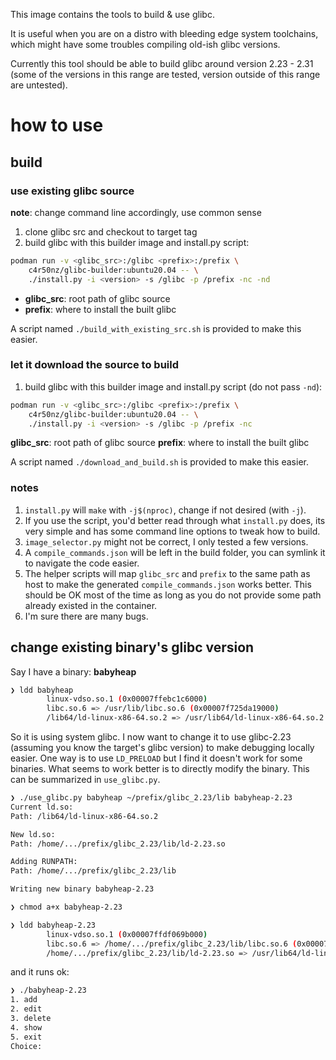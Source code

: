 This image contains the tools to build & use glibc.

It is useful when you are on a distro with bleeding edge system toolchains,
which might have some troubles compiling old-ish glibc versions.

Currently this tool should be able to build glibc around version 2.23 - 2.31
(some of the versions in this range are tested, version outside of this range
are untested).

# how to use

## build

### use existing glibc source

**note**: change command line accordingly, use common sense

1. clone glibc src and checkout to target tag
2. build glibc with this builder image and install.py script:
```sh
podman run -v <glibc_src>:/glibc <prefix>:/prefix \
    c4r50nz/glibc-builder:ubuntu20.04 -- \
    ./install.py -i <version> -s /glibc -p /prefix -nc -nd
```
- **glibc\_src**: root path of glibc source
- **prefix**: where to install the built glibc

A script named `./build_with_existing_src.sh` is provided to make this easier.

### let it download the source to build

1. build glibc with this builder image and install.py script (do not pass `-nd`):
```sh
podman run -v <glibc_src>:/glibc <prefix>:/prefix \
    c4r50nz/glibc-builder:ubuntu20.04 -- \
    ./install.py -i <version> -s /glibc -p /prefix -nc
```
**glibc\_src**: root path of glibc source
**prefix**: where to install the built glibc

A script named `./download_and_build.sh` is provided to make this easier.

### notes

1. `install.py` will `make` with `-j$(nproc)`, change if not desired (with `-j`).
2. If you use the script, you'd better read through what `install.py` does, its very simple and has some
command line options to tweak how to build.
3. `image_selector.py` might not be correct, I only tested a few versions.
4. A `compile_commands.json` will be left in the build folder, you can symlink
it to navigate the code easier.
5. The helper scripts will map `glibc_src` and `prefix` to the same path as host
to make the generated `compile_commands.json` works better. This should be OK
most of the time as long as you do not provide some path already existed in
the container.
6. I'm sure there are many bugs.

## change existing binary's glibc version

Say I have a binary: **babyheap**

```sh
❯ ldd babyheap
        linux-vdso.so.1 (0x00007ffebc1c6000)
        libc.so.6 => /usr/lib/libc.so.6 (0x00007f725da19000)
        /lib64/ld-linux-x86-64.so.2 => /usr/lib64/ld-linux-x86-64.so.2 (0x00007f725df14000)
```

So it is using system glibc. I now want to change it to use glibc-2.23 (assuming
you know the target's glibc version) to make debugging locally easier. One way
is to use `LD_PRELOAD` but I find it doesn't work for some binaries. What seems
to work better is to directly modify the binary. This can be summarized in
`use_glibc.py`.

```sh
❯ ./use_glibc.py babyheap ~/prefix/glibc_2.23/lib babyheap-2.23
Current ld.so:
Path: /lib64/ld-linux-x86-64.so.2

New ld.so:
Path: /home/.../prefix/glibc_2.23/lib/ld-2.23.so

Adding RUNPATH:
Path: /home/.../prefix/glibc_2.23/lib

Writing new binary babyheap-2.23

❯ chmod a+x babyheap-2.23

❯ ldd babyheap-2.23
        linux-vdso.so.1 (0x00007ffdf069b000)
        libc.so.6 => /home/.../prefix/glibc_2.23/lib/libc.so.6 (0x00007fba05a00000)
        /home/.../prefix/glibc_2.23/lib/ld-2.23.so => /usr/lib64/ld-linux-x86-64.so.2 (0x00007fba06386000)
```

and it runs ok:

```sh
❯ ./babyheap-2.23
1. add
2. edit
3. delete
4. show
5. exit
Choice:
```
